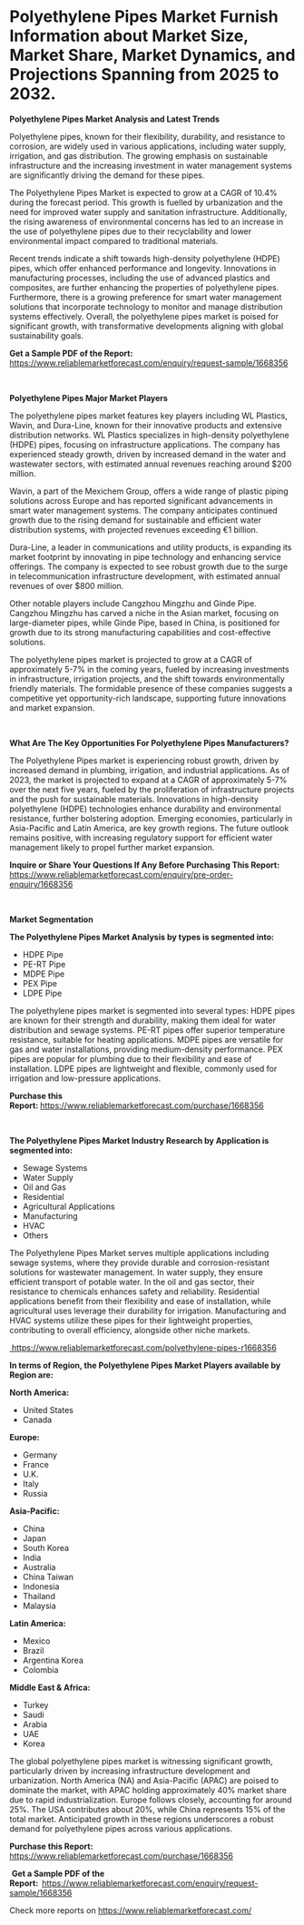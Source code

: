<p><h1>Polyethylene Pipes Market Furnish Information about Market Size, Market Share, Market Dynamics, and Projections Spanning from 2025 to 2032.</h1></p><p><strong>Polyethylene Pipes Market Analysis and Latest Trends</strong></p>
<p><p>Polyethylene pipes, known for their flexibility, durability, and resistance to corrosion, are widely used in various applications, including water supply, irrigation, and gas distribution. The growing emphasis on sustainable infrastructure and the increasing investment in water management systems are significantly driving the demand for these pipes. </p><p>The Polyethylene Pipes Market is expected to grow at a CAGR of 10.4% during the forecast period. This growth is fuelled by urbanization and the need for improved water supply and sanitation infrastructure. Additionally, the rising awareness of environmental concerns has led to an increase in the use of polyethylene pipes due to their recyclability and lower environmental impact compared to traditional materials.</p><p>Recent trends indicate a shift towards high-density polyethylene (HDPE) pipes, which offer enhanced performance and longevity. Innovations in manufacturing processes, including the use of advanced plastics and composites, are further enhancing the properties of polyethylene pipes. Furthermore, there is a growing preference for smart water management solutions that incorporate technology to monitor and manage distribution systems effectively. Overall, the polyethylene pipes market is poised for significant growth, with transformative developments aligning with global sustainability goals.</p></p>
<p><strong>Get a Sample PDF of the Report:&nbsp;</strong> <a href="https://www.reliablemarketforecast.com/enquiry/request-sample/1668356?utm_campaign=2235&utm_medium=2&utm_source=Github&utm_content=ia&utm_term=06032025&utm_id=polyethylene-pipes">https://www.reliablemarketforecast.com/enquiry/request-sample/1668356</a></p>
<p>&nbsp;</p>
<p><strong>Polyethylene Pipes Major Market Players</strong></p>
<p><p>The polyethylene pipes market features key players including WL Plastics, Wavin, and Dura-Line, known for their innovative products and extensive distribution networks. WL Plastics specializes in high-density polyethylene (HDPE) pipes, focusing on infrastructure applications. The company has experienced steady growth, driven by increased demand in the water and wastewater sectors, with estimated annual revenues reaching around $200 million.</p><p>Wavin, a part of the Mexichem Group, offers a wide range of plastic piping solutions across Europe and has reported significant advancements in smart water management systems. The company anticipates continued growth due to the rising demand for sustainable and efficient water distribution systems, with projected revenues exceeding €1 billion.</p><p>Dura-Line, a leader in communications and utility products, is expanding its market footprint by innovating in pipe technology and enhancing service offerings. The company is expected to see robust growth due to the surge in telecommunication infrastructure development, with estimated annual revenues of over $800 million.</p><p>Other notable players include Cangzhou Mingzhu and Ginde Pipe. Cangzhou Mingzhu has carved a niche in the Asian market, focusing on large-diameter pipes, while Ginde Pipe, based in China, is positioned for growth due to its strong manufacturing capabilities and cost-effective solutions.</p><p>The polyethylene pipes market is projected to grow at a CAGR of approximately 5-7% in the coming years, fueled by increasing investments in infrastructure, irrigation projects, and the shift towards environmentally friendly materials. The formidable presence of these companies suggests a competitive yet opportunity-rich landscape, supporting future innovations and market expansion.</p></p>
<p>&nbsp;</p>
<p><strong>What Are The Key Opportunities For Polyethylene Pipes Manufacturers?</strong></p>
<p><p>The Polyethylene Pipes market is experiencing robust growth, driven by increased demand in plumbing, irrigation, and industrial applications. As of 2023, the market is projected to expand at a CAGR of approximately 5-7% over the next five years, fueled by the proliferation of infrastructure projects and the push for sustainable materials. Innovations in high-density polyethylene (HDPE) technologies enhance durability and environmental resistance, further bolstering adoption. Emerging economies, particularly in Asia-Pacific and Latin America, are key growth regions. The future outlook remains positive, with increasing regulatory support for efficient water management likely to propel further market expansion.</p></p>
<p><strong>Inquire or Share Your Questions If Any Before Purchasing This Report:</strong> <a href="https://www.reliablemarketforecast.com/enquiry/pre-order-enquiry/1668356?utm_campaign=2235&utm_medium=2&utm_source=Github&utm_content=ia&utm_term=06032025&utm_id=polyethylene-pipes">https://www.reliablemarketforecast.com/enquiry/pre-order-enquiry/1668356</a></p>
<p>&nbsp;</p>
<p><strong>Market Segmentation</strong></p>
<p><strong>The Polyethylene Pipes Market Analysis by types is segmented into:</strong></p>
<p><ul><li>HDPE Pipe</li><li>PE-RT Pipe</li><li>MDPE Pipe</li><li>PEX Pipe</li><li>LDPE Pipe</li></ul></p>
<p><p>The polyethylene pipes market is segmented into several types: HDPE pipes are known for their strength and durability, making them ideal for water distribution and sewage systems. PE-RT pipes offer superior temperature resistance, suitable for heating applications. MDPE pipes are versatile for gas and water installations, providing medium-density performance. PEX pipes are popular for plumbing due to their flexibility and ease of installation. LDPE pipes are lightweight and flexible, commonly used for irrigation and low-pressure applications.</p></p>
<p><strong>Purchase this Report:&nbsp;</strong><a href="https://www.reliablemarketforecast.com/purchase/1668356?utm_campaign=2235&utm_medium=2&utm_source=Github&utm_content=ia&utm_term=06032025&utm_id=polyethylene-pipes">https://www.reliablemarketforecast.com/purchase/1668356</a></p>
<p>&nbsp;</p>
<p><strong>The Polyethylene Pipes Market Industry Research by Application is segmented into:</strong></p>
<p><ul><li>Sewage Systems</li><li>Water Supply</li><li>Oil and Gas</li><li>Residential</li><li>Agricultural Applications</li><li>Manufacturing</li><li>HVAC</li><li>Others</li></ul></p>
<p><p>The Polyethylene Pipes Market serves multiple applications including sewage systems, where they provide durable and corrosion-resistant solutions for wastewater management. In water supply, they ensure efficient transport of potable water. In the oil and gas sector, their resistance to chemicals enhances safety and reliability. Residential applications benefit from their flexibility and ease of installation, while agricultural uses leverage their durability for irrigation. Manufacturing and HVAC systems utilize these pipes for their lightweight properties, contributing to overall efficiency, alongside other niche markets.</p></p>
<p><a href="https://www.reliablemarketforecast.com/polyethylene-pipes-r1668356?utm_campaign=2235&utm_medium=2&utm_source=Github&utm_content=ia&utm_term=06032025&utm_id=polyethylene-pipes">&nbsp;https://www.reliablemarketforecast.com/polyethylene-pipes-r1668356</a></p>
<p><strong>In terms of Region, the Polyethylene Pipes Market Players available by Region are:</strong></p>
<p>
    <p> <strong> North America: </strong>
        <ul>
            <li>United States</li>
            <li>Canada</li>
        </ul>
        </p> 
    <p> <strong> Europe: </strong>
        <ul>
            <li>Germany</li>
            <li>France</li>
            <li>U.K.</li>
            <li>Italy</li>
            <li>Russia</li>
        </ul>
        </p> 
    <p> <strong> Asia-Pacific: </strong>
        <ul>
            <li>China</li>
            <li>Japan</li>
            <li>South Korea</li>
            <li>India</li>
            <li>Australia</li>
            <li>China Taiwan</li>
            <li>Indonesia</li>
            <li>Thailand</li>
            <li>Malaysia</li>
        </ul>
        </p> 
    <p> <strong> Latin America: </strong>
        <ul>
            <li>Mexico</li>
            <li>Brazil</li>
            <li>Argentina Korea</li>
            <li>Colombia</li>
        </ul>
        </p> 
    <p> <strong> Middle East & Africa: </strong>
        <ul>
            <li>Turkey</li>
            <li>Saudi</li>
            <li>Arabia</li>
            <li>UAE</li>
            <li>Korea</li>
        </ul>
    </p>
    </p>
<p><p>The global polyethylene pipes market is witnessing significant growth, particularly driven by increasing infrastructure development and urbanization. North America (NA) and Asia-Pacific (APAC) are poised to dominate the market, with APAC holding approximately 40% market share due to rapid industrialization. Europe follows closely, accounting for around 25%. The USA contributes about 20%, while China represents 15% of the total market. Anticipated growth in these regions underscores a robust demand for polyethylene pipes across various applications.</p></p>
<p><strong>Purchase this Report: </strong><a href="https://www.reliablemarketforecast.com/purchase/1668356?utm_campaign=2235&utm_medium=2&utm_source=Github&utm_content=ia&utm_term=06032025&utm_id=polyethylene-pipes">https://www.reliablemarketforecast.com/purchase/1668356</a></p>
<p>&nbsp;<strong>Get a Sample PDF of the Report:&nbsp;&nbsp;</strong><a href="https://www.reliablemarketforecast.com/enquiry/request-sample/1668356?utm_campaign=2235&utm_medium=2&utm_source=Github&utm_content=ia&utm_term=06032025&utm_id=polyethylene-pipes">https://www.reliablemarketforecast.com/enquiry/request-sample/1668356</a></p>
<p><strong></strong></p>
<p>Check more reports on <a href="https://www.reliablemarketforecast.com/?utm_campaign=2235&utm_medium=2&utm_source=Github&utm_content=ia&utm_term=06032025&utm_id=polyethylene-pipes">https://www.reliablemarketforecast.com/</a></p>